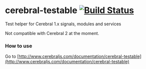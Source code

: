 # cerebral-testable [![Build Status](https://secure.travis-ci.org/cerebral/cerebral-testable.png?branch=master)](https://travis-ci.org/cerebral/cerebral-testable)
Test helper for Cerebral 1.x signals, modules and services

Not compatible with Cerebral 2 at the moment.

### How to use
Go to [http://www.cerebraljs.com/documentation/cerebral-testable](http://www.cerebraljs.com/documentation/cerebral-testable)
